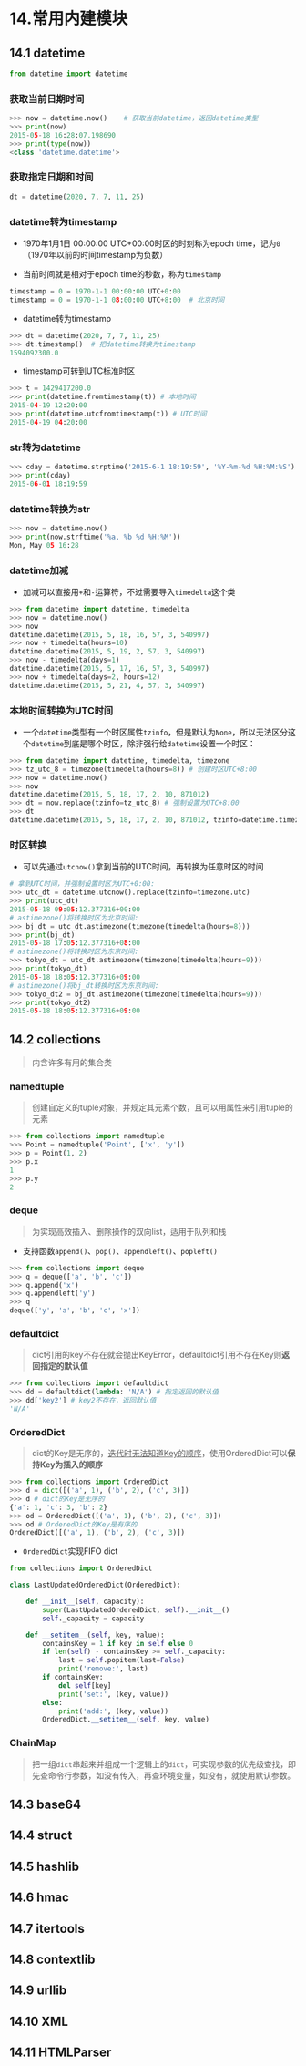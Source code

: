 # 14.常用内建模块

## 14.1 datetime

```python
from datetime import datetime
```

### 获取当前日期时间

```python
>>> now = datetime.now()	# 获取当前datetime，返回datetime类型
>>> print(now)
2015-05-18 16:28:07.198690
>>> print(type(now))
<class 'datetime.datetime'>
```

### 获取指定日期和时间

```python
dt = datetime(2020, 7, 7, 11, 25)
```

### datetime转为timestamp

- 1970年1月1日 00:00:00 UTC+00:00时区的时刻称为epoch time，记为`0`（1970年以前的时间timestamp为负数）

- 当前时间就是相对于epoch time的秒数，称为`timestamp`

```python
timestamp = 0 = 1970-1-1 00:00:00 UTC+0:00
timestamp = 0 = 1970-1-1 08:00:00 UTC+8:00	# 北京时间
```

- datetime转为timestamp

```python
>>> dt = datetime(2020, 7, 7, 11, 25)
>>> dt.timestamp()	# 把datetime转换为timestamp
1594092300.0
```

- timestamp可转到UTC标准时区

```python
>>> t = 1429417200.0
>>> print(datetime.fromtimestamp(t)) # 本地时间
2015-04-19 12:20:00
>>> print(datetime.utcfromtimestamp(t)) # UTC时间
2015-04-19 04:20:00
```

### str转为datetime

```python
>>> cday = datetime.strptime('2015-6-1 18:19:59', '%Y-%m-%d %H:%M:%S') # %Y-%m-%d %H:%M:%S为格式
>>> print(cday)
2015-06-01 18:19:59
```

### datetime转换为str

```python
>>> now = datetime.now()
>>> print(now.strftime('%a, %b %d %H:%M'))
Mon, May 05 16:28
```

### datetime加减

- 加减可以直接用`+`和`-`运算符，不过需要导入`timedelta`这个类

```python
>>> from datetime import datetime, timedelta
>>> now = datetime.now()
>>> now
datetime.datetime(2015, 5, 18, 16, 57, 3, 540997)
>>> now + timedelta(hours=10)
datetime.datetime(2015, 5, 19, 2, 57, 3, 540997)
>>> now - timedelta(days=1)
datetime.datetime(2015, 5, 17, 16, 57, 3, 540997)
>>> now + timedelta(days=2, hours=12)
datetime.datetime(2015, 5, 21, 4, 57, 3, 540997)
```

### 本地时间转换为UTC时间

- 一个`datetime`类型有一个时区属性`tzinfo`，但是默认为`None`，所以无法区分这个`datetime`到底是哪个时区，除非强行给`datetime`设置一个时区：

```python
>>> from datetime import datetime, timedelta, timezone
>>> tz_utc_8 = timezone(timedelta(hours=8)) # 创建时区UTC+8:00
>>> now = datetime.now()
>>> now
datetime.datetime(2015, 5, 18, 17, 2, 10, 871012)
>>> dt = now.replace(tzinfo=tz_utc_8) # 强制设置为UTC+8:00
>>> dt
datetime.datetime(2015, 5, 18, 17, 2, 10, 871012, tzinfo=datetime.timezone(datetime.timedelta(0, 28800)))
```

### 时区转换

- 可以先通过`utcnow()`拿到当前的UTC时间，再转换为任意时区的时间

```python
# 拿到UTC时间，并强制设置时区为UTC+0:00:
>>> utc_dt = datetime.utcnow().replace(tzinfo=timezone.utc)
>>> print(utc_dt)
2015-05-18 09:05:12.377316+00:00
# astimezone()将转换时区为北京时间:
>>> bj_dt = utc_dt.astimezone(timezone(timedelta(hours=8)))
>>> print(bj_dt)
2015-05-18 17:05:12.377316+08:00
# astimezone()将转换时区为东京时间:
>>> tokyo_dt = utc_dt.astimezone(timezone(timedelta(hours=9)))
>>> print(tokyo_dt)
2015-05-18 18:05:12.377316+09:00
# astimezone()将bj_dt转换时区为东京时间:
>>> tokyo_dt2 = bj_dt.astimezone(timezone(timedelta(hours=9)))
>>> print(tokyo_dt2)
2015-05-18 18:05:12.377316+09:00
```



## 14.2 collections

> 内含许多有用的集合类

### namedtuple

> 创建自定义的tuple对象，并规定其元素个数，且可以用属性来引用tuple的元素

```python
>>> from collections import namedtuple
>>> Point = namedtuple('Point', ['x', 'y'])
>>> p = Point(1, 2)
>>> p.x
1
>>> p.y
2
```



### deque

> 为实现高效插入、删除操作的双向list，适用于队列和栈

- 支持函数`append()`、`pop()`、`appendleft()`、`popleft()`

```python
>>> from collections import deque
>>> q = deque(['a', 'b', 'c'])
>>> q.append('x')
>>> q.appendleft('y')
>>> q
deque(['y', 'a', 'b', 'c', 'x'])
```



### defaultdict

> dict引用的key不存在就会抛出KeyError，defaultdict引用不存在Key则**返回指定的默认值**

```python
>>> from collections import defaultdict
>>> dd = defaultdict(lambda: 'N/A')	# 指定返回的默认值
>>> dd['key2'] # key2不存在，返回默认值
'N/A'
```



### OrderedDict

> dict的Key是无序的，<u>迭代时无法知道Key的顺序</u>，使用OrderedDict可以**保持Key为插入的顺序**

```python
>>> from collections import OrderedDict
>>> d = dict([('a', 1), ('b', 2), ('c', 3)])
>>> d # dict的Key是无序的
{'a': 1, 'c': 3, 'b': 2}
>>> od = OrderedDict([('a', 1), ('b', 2), ('c', 3)])
>>> od # OrderedDict的Key是有序的
OrderedDict([('a', 1), ('b', 2), ('c', 3)])
```

- `OrderedDict`实现FIFO dict

```python
from collections import OrderedDict

class LastUpdatedOrderedDict(OrderedDict):

    def __init__(self, capacity):
        super(LastUpdatedOrderedDict, self).__init__()
        self._capacity = capacity

    def __setitem__(self, key, value):
        containsKey = 1 if key in self else 0
        if len(self) - containsKey >= self._capacity:
            last = self.popitem(last=False)
            print('remove:', last)
        if containsKey:
            del self[key]
            print('set:', (key, value))
        else:
            print('add:', (key, value))
        OrderedDict.__setitem__(self, key, value)
```



### ChainMap

> 把一组`dict`串起来并组成一个逻辑上的`dict`，可实现参数的优先级查找，即先查命令行参数，如没有传入，再查环境变量，如没有，就使用默认参数。







## 14.3 base64

## 14.4 struct

## 14.5 hashlib

## 14.6 hmac

## 14.7 itertools

## 14.8 contextlib

## 14.9 urllib

## 14.10 XML

## 14.11 HTMLParser

























